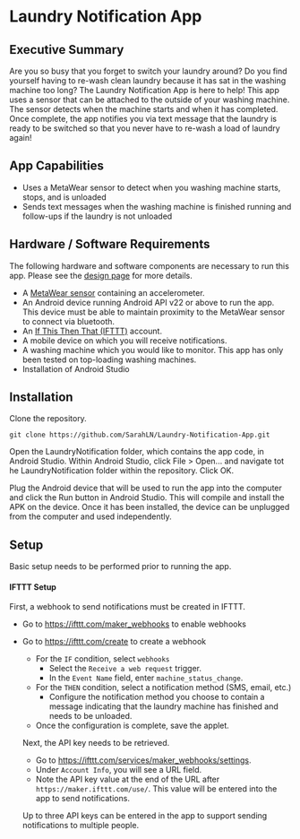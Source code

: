 # Laundry Notification App

## Executive Summary
Are you so busy that you forget to switch your laundry around?  Do you find yourself having to re-wash clean laundry because it has sat in the washing machine too long?  The Laundry Notification App is here to help!  This app uses a sensor that can be attached to the outside of your washing machine.  The sensor detects when the machine starts and when it has completed.  Once complete, the app notifies you via text message that the laundry is ready to be switched so that you never have to re-wash a load of laundry again!

## App Capabilities
* Uses a MetaWear sensor to detect when you washing machine starts, stops, and is unloaded
* Sends text messages when the washing machine is finished running and follow-ups if the laundry is not unloaded

## Hardware / Software Requirements
The following hardware and software components are necessary to run this app.  Please see the [design page](./Design.md) for more details.
* A [MetaWear sensor](https://mbientlab.com/store/) containing an accelerometer.
* An Android device running Android API v22 or above to run the app.  This device must be able to maintain proximity to the MetaWear sensor to connect via bluetooth.
* An [If This Then That (IFTTT)](https://ifttt.com/) account.
* A mobile device on which you will receive notifications.
* A washing machine which you would like to monitor.  This app has only been tested on top-loading washing machines.
* Installation of Android Studio

## Installation

Clone the repository.

```
git clone https://github.com/SarahLN/Laundry-Notification-App.git
```

Open the LaundryNotification folder, which contains the app code, in Android Studio.  Within Android Studio, click File > Open... and navigate tot he LaundryNotification folder within the repository.  Click OK.

Plug the Android device that will be used to run the app into the computer and click the Run button in Android Studio.  This will compile and install the APK on the device.  Once it has been installed, the device can be unplugged from the computer and used independently.

## Setup

Basic setup needs to be performed prior to running the app.

#### IFTTT Setup

First, a webhook to send notifications must be created in IFTTT.

* Go to https://ifttt.com/maker_webhooks to enable webhooks
* Go to https://ifttt.com/create to create a webhook
  * For the `IF` condition, select `webhooks`
    * Select the `Receive a web request` trigger.
    * In the `Event Name` field, enter `machine_status_change`.
  * For the `THEN` condition, select a notification method (SMS, email, etc.)
    * Configure the notification method you choose to contain a message indicating that the laundry machine has finished and needs to be unloaded.
  * Once the configuration is complete, save the applet.

  Next, the API key needs to be retrieved.

  * Go to https://ifttt.com/services/maker_webhooks/settings.
  * Under `Account Info`, you will see a URL field.
  * Note the API key value at the end of the URL after `https://maker.ifttt.com/use/`.  This value will be entered into the app to send notifications.

  Up to three API keys can be entered in the app to support sending notifications to multiple people.
